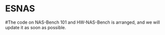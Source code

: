# ESNAS
#The code on NAS-Bench 101 and HW-NAS-Bench is arranged, and we will update it as soon as possible.
